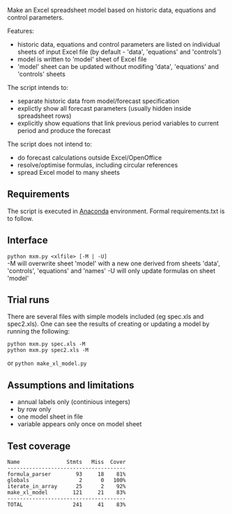 Make an Excel spreadsheet model based on historic data, equations and control parameters.

Features:
- historic data, equations and control parameters are listed on individual sheets of input Excel file (by default - 'data', 'equations' and 'controls')
- model is written to 'model' sheet of Excel file 
- 'model' sheet can be updated without modifing 'data', 'equations' and 'controls' sheets

The script intends to:
- separate historic data from model/forecast specification 
- explictly show all forecast parameters (usually hidden inside spreadsheet rows)
- explicitly show equations that link previous period variables to current period and produce the forecast 

The script does not intend to:
- do forecast calculations outside Excel/OpenOffice
- resolve/optimise formulas, including circular references
- spread Excel model to many sheets

## Requirements

The script is executed in [Anaconda](https://store.continuum.io/cshop/anaconda/) environment. Formal requirements.txt is to follow. 

## Interface
```python mxm.py <xlfile> [-M | -U]```   
\-M will overwrite sheet 'model' with a new one derived from sheets 'data', 'controls', 'equations' and 'names'
\-U will only update formulas on sheet 'model'   

## Trial runs
There are several files with simple models included (eg spec.xls and spec2.xls). One can see the results of creating or updating a model by running the following:
```
python mxm.py spec.xls -M
python mxm.py spec2.xls -M
```
or
```python make_xl_model.py```

## Assumptions and limitations

- annual labels only (continious integers)
- by row only
- one model sheet in file
- variable appears only once on model sheet

## Test coverage
```
Name               Stmts   Miss  Cover
--------------------------------------
formula_parser        93     18    81%
globals                2      0   100%
iterate_in_array      25      2    92%
make_xl_model        121     21    83%
--------------------------------------
TOTAL                241     41    83%
```
